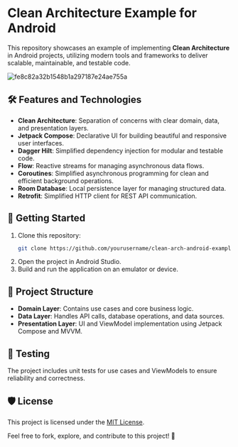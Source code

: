 # Clean Architecture Example for Android  

This repository showcases an example of implementing **Clean Architecture** in Android projects, utilizing modern tools and frameworks to deliver scalable, maintainable, and testable code.  

![fe8c82a32b1548b1a297187e24ae755a](https://github.com/user-attachments/assets/b51ea3c8-dcae-4814-8c50-b621684cc52d)

## 🛠️ Features and Technologies  
- **Clean Architecture**: Separation of concerns with clear domain, data, and presentation layers.  
- **Jetpack Compose**: Declarative UI for building beautiful and responsive user interfaces.  
- **Dagger Hilt**: Simplified dependency injection for modular and testable code.  
- **Flow**: Reactive streams for managing asynchronous data flows.  
- **Coroutines**: Simplified asynchronous programming for clean and efficient background operations.  
- **Room Database**: Local persistence layer for managing structured data.  
- **Retrofit**: Simplified HTTP client for REST API communication.  

## 🚀 Getting Started  
1. Clone this repository:  
   ```bash  
   git clone https://github.com/yourusername/clean-arch-android-example.git  
   ```  
2. Open the project in Android Studio.  
3. Build and run the application on an emulator or device.  

## 📂 Project Structure  
- **Domain Layer**: Contains use cases and core business logic.  
- **Data Layer**: Handles API calls, database operations, and data sources.  
- **Presentation Layer**: UI and ViewModel implementation using Jetpack Compose and MVVM.  

## 🧪 Testing  
The project includes unit tests for use cases and ViewModels to ensure reliability and correctness.  

## 🛡️ License  
This project is licensed under the [MIT License](LICENSE).  

Feel free to fork, explore, and contribute to this project! 🚀
